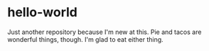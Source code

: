 # hello-world
Just another repository because I'm new at this. Pie and tacos are wonderful things, though. 
I'm glad to eat either thing.
